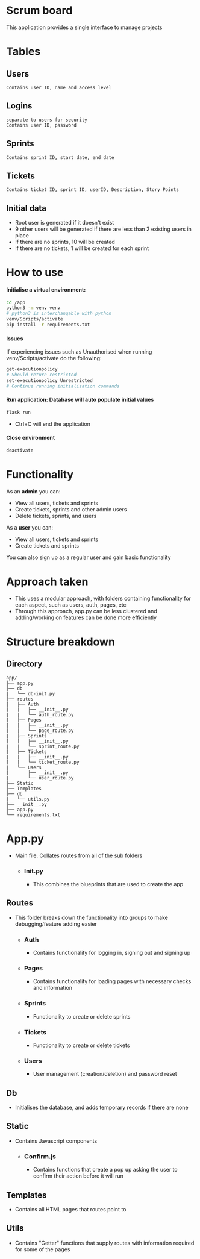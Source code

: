 # Scrum board

This application provides a single interface to manage projects

# Tables
## Users
    Contains user ID, name and access level
## Logins 
    separate to users for security
    Contains user ID, password 
## Sprints 
    Contains sprint ID, start date, end date
## Tickets
    Contains ticket ID, sprint ID, userID, Description, Story Points
## Initial data
- Root user is generated if it doesn't exist
- 9 other users will be generated if there are less than 2 existing users in place
- If there are no sprints, 10 will be created
- If there are no tickets, 1 will be created for each sprint

# How to use
#### Initialise a virtual environment:
```bash
cd /app
python3 -m venv venv 
# python3 is interchangable with python
venv/Scripts/activate
pip install -r requirements.txt
```
#### Issues
If experiencing issues such as Unauthorised when running venv/Scripts/activate do
the following:
```bash
get-executionpolicy
# Should return restricted
set-executionpolicy Unrestricted
# Continue running initialisation commands
```
#### Run application: Database will auto populate initial values
```bash
flask run
```
- Ctrl+C will end the application

#### Close environment
```bash
deactivate
```

# Functionality
As an <b>admin</b> you can:
- View all users, tickets and sprints
- Create tickets, sprints and other admin users
- Delete tickets, sprints, and users

As a <b>user</b> you can:
- View all users, tickets and sprints
- Create tickets and sprints

You can also sign up as a regular user and gain basic functionality

# Approach taken
- This uses a modular approach, with folders containing functionality for each aspect, such as users, auth, pages, etc
- Through this approach, app.py can be less clustered and adding/working on features can be done more efficiently

# Structure breakdown

## Directory
```
app/
├── app.py    
├── db
|   └── db-init.py  
├── routes
|   ├── Auth
|   |   ├── __init__.py
|   |   └── auth_route.py
|   ├── Pages
|   |   ├── __init__.py
|   |   └── page_route.py
|   ├── Sprints
|   |   ├── __init__.py
|   |   └── sprint_route.py
|   ├── Tickets
|   |   ├── __init__.py
|   |   └── ticket_route.py
|   └── Users
|       ├── __init__.py
|       └── user_route.py
├── Static
├── Templates
├── db
|   └── utils.py    
├── __init__.py
├── app.py
└── requirements.txt
```
# App.py
- Main file. Collates routes from all of the sub folders
    - ### Init.py
        - This combines the blueprints that are used to create the app

## Routes
- This folder breaks down the functionality into groups to make debugging/feature adding easier
    
    - ### Auth
        - Contains functionality for logging in, signing out and signing up
    - ### Pages
        - Contains functionality for loading pages with necessary checks and information
    - ### Sprints
        - Functionality to create or delete sprints

    - ### Tickets
        - Functionality to create or delete tickets

    - ### Users
        - User management (creation/deletion) and password reset

## Db
- Initialises the database, and adds temporary records if there are none

## Static
- Contains Javascript components 
    - ### Confirm.js
        - Contains functions that create a pop up asking the user to confirm their action before it will run

## Templates
- Contains all HTML pages that routes point to

## Utils
- Contains "Getter" functions that supply routes with information required for some of the pages